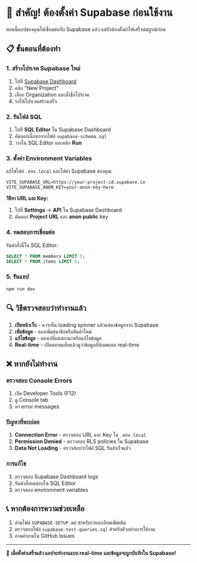 # 🚨 สำคัญ! ต้องตั้งค่า Supabase ก่อนใช้งาน

ตอนนี้แอปของคุณได้เชื่อมต่อกับ Supabase แล้ว แต่ยังต้องตั้งค่าให้เสร็จสมบูรณ์ก่อน

## 📋 ขั้นตอนที่ต้องทำ

### 1. สร้างโปรเจค Supabase ใหม่
1. ไปที่ [Supabase Dashboard](https://supabase.com/dashboard)
2. คลิก "New Project"
3. เลือก Organization และตั้งชื่อโปรเจค
4. รอให้โปรเจคสร้างเสร็จ

### 2. รันไฟล์ SQL
1. ไปที่ **SQL Editor** ใน Supabase Dashboard
2. คัดลอกเนื้อหาจากไฟล์ `supabase-schema.sql`
3. วางใน SQL Editor และคลิก **Run**

### 3. ตั้งค่า Environment Variables
แก้ไขไฟล์ `.env.local` และใส่ค่า Supabase ของคุณ:

```env
VITE_SUPABASE_URL=https://your-project-id.supabase.co
VITE_SUPABASE_ANON_KEY=your-anon-key-here
```

**วิธีหา URL และ Key:**
1. ไปที่ **Settings** → **API** ใน Supabase Dashboard
2. คัดลอก **Project URL** และ **anon public** key

### 4. ทดสอบการเชื่อมต่อ
รันคำสั่งนี้ใน SQL Editor:
```sql
SELECT * FROM members LIMIT 5;
SELECT * FROM items LIMIT 5;
```

### 5. รันแอป
```bash
npm run dev
```

## 🔍 วิธีตรวจสอบว่าทำงานแล้ว

1. **เปิดหน้าเว็บ** - ควรเห็น loading spinner แล้วแสดงข้อมูลจาก Supabase
2. **เพิ่มข้อมูล** - ลองเพิ่มสมาชิกหรือสินค้าใหม่
3. **แก้ไขข้อมูล** - ลองเปลี่ยนสถานะหรือแก้ไขข้อมูล
4. **Real-time** - เปิดหลายแท็บแล้วดูว่าข้อมูลอัปเดตแบบ real-time

## ❌ หากยังไม่ทำงาน

### ตรวจสอบ Console Errors
1. เปิด Developer Tools (F12)
2. ดู Console tab
3. หา error messages

### ปัญหาที่พบบ่อย
1. **Connection Error** - ตรวจสอบ URL และ Key ใน `.env.local`
2. **Permission Denied** - ตรวจสอบ RLS policies ใน Supabase
3. **Data Not Loading** - ตรวจสอบว่าไฟล์ SQL รันสำเร็จแล้ว

### การแก้ไข
1. ตรวจสอบ Supabase Dashboard logs
2. รันคำสั่งทดสอบใน SQL Editor
3. ตรวจสอบ environment variables

## 📞 หากต้องการความช่วยเหลือ

1. อ่านไฟล์ `SUPABASE-SETUP.md` สำหรับรายละเอียดเพิ่มเติม
2. ตรวจสอบไฟล์ `supabase-test-queries.sql` สำหรับตัวอย่างการใช้งาน
3. ถามคำถามใน GitHub Issues

---

**🎯 เมื่อตั้งค่าเสร็จแล้ว แอปจะทำงานแบบ real-time และข้อมูลจะถูกบันทึกใน Supabase!**
